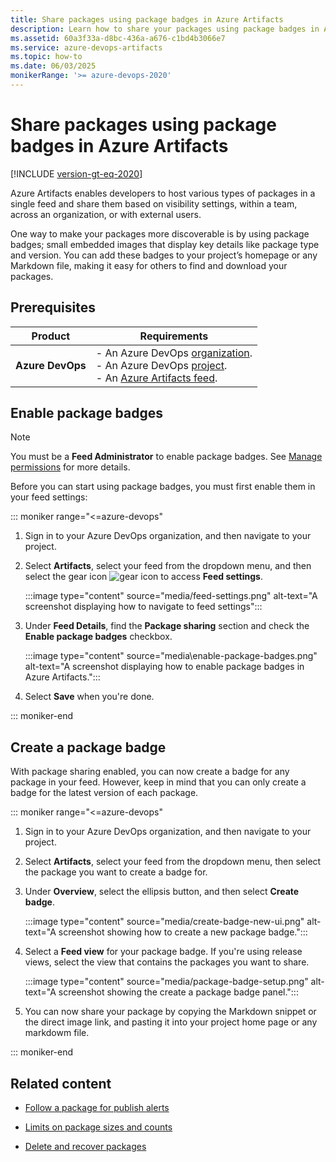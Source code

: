 ```yaml
---
title: Share packages using package badges in Azure Artifacts
description: Learn how to share your packages using package badges in Azure Artifacts.
ms.assetid: 60a3f33a-d8bc-436a-a676-c1bd4b3066e7
ms.service: azure-devops-artifacts
ms.topic: how-to
ms.date: 06/03/2025
monikerRange: '>= azure-devops-2020'
---
```


# Share packages using package badges in Azure Artifacts

[!INCLUDE [version-gt-eq-2020](../includes/version-gt-eq-2020.md)]

Azure Artifacts enables developers to host various types of packages in a single feed and share them based on visibility settings, within a team, across an organization, or with external users.

One way to make your packages more discoverable is by using package badges; small embedded images that display key details like package type and version. You can add these badges to your project’s homepage or any Markdown file, making it easy for others to find and download your packages.

## Prerequisites

|    **Product**     |   **Requirements**   |
|--------------------|----------------------|
| **Azure DevOps**   | - An Azure DevOps [organization](../organizations/accounts/create-organization.md).<br>- An Azure DevOps [project](../organizations/projects/create-project.md).<br> - An [Azure Artifacts feed](start-using-azure-artifacts.md#create-a-new-feed). |

## Enable package badges  

> [!NOTE]
> You must be a **Feed Administrator** to enable package badges. See [Manage permissions](feeds/feed-permissions.md) for more details.

Before you can start using package badges, you must first enable them in your feed settings:

::: moniker range="<=azure-devops"

1. Sign in to your Azure DevOps organization, and then navigate to your project.

1. Select **Artifacts**, select your feed from the dropdown menu, and then select the gear icon ![gear icon](../media/icons/gear-icon.png) to access **Feed settings**.

   :::image type="content" source="media/feed-settings.png" alt-text="A screenshot displaying how to navigate to feed settings":::

1. Under **Feed Details**, find the **Package sharing** section and check the **Enable package badges** checkbox.

   :::image type="content" source="media\enable-package-badges.png" alt-text="A screenshot displaying how to enable package badges in Azure Artifacts.":::

1. Select **Save** when you're done.

::: moniker-end

## Create a package badge

With package sharing enabled, you can now create a badge for any package in your feed. However, keep in mind that you can only create a badge for the latest version of each package.

::: moniker range="<=azure-devops"

1. Sign in to your Azure DevOps organization, and then navigate to your project.

1. Select **Artifacts**, select your feed from the dropdown menu, then select the package you want to create a badge for.

1. Under **Overview**, select the ellipsis button, and then select **Create badge**.

    :::image type="content" source="media/create-badge-new-ui.png" alt-text="A screenshot showing how to create a new package badge.":::

1. Select a **Feed view** for your package badge. If you're using release views, select the view that contains the packages you want to share.

    :::image type="content" source="media/package-badge-setup.png" alt-text="A screenshot showing the create a package badge panel.":::

1. You can now share your package by copying the Markdown snippet or the direct image link, and pasting it into your project home page or any markdowm file.

::: moniker-end

## Related content

- [Follow a package for publish alerts](how-to/follow-package-notifications.md)

- [Limits on package sizes and counts](reference/limits.md)

- [Delete and recover packages](how-to/delete-and-recover-packages.md)
